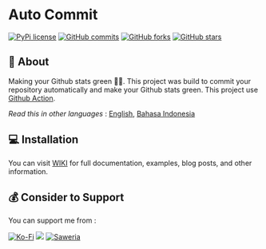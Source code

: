 # Auto Commit
[![PyPi license](https://badgen.net/pypi/license/pip/)](https://pypi.org/project/pip/)
[![GitHub commits](https://badgen.net/github/commits/reven-erlangga/auto-commit)](https://GitHub.com/reven-erlangga/auto-commit/commit/)
[![GitHub forks](https://badgen.net/github/forks/reven-erlangga/auto-commit/)](https://GitHub.com/reven-erlangga/auto-commit/network/)
[![GitHub stars](https://badgen.net/github/stars/reven-erlangga/auto-commit)](https://GitHub.com/reven-erlangga/auto-commit/stargazers/)

## 📎 About

Making your Github stats green 🌳🌳. This project was build to commit your repository automatically and make your Github stats green. This project use [Github Action](https://github.com/features/actions).

_Read this in other languages_ : [English](README.md), [Bahasa Indonesia](README.id.md)

## 💻 Installation

You can visit [WIKI](<https://github.com/reven-erlangga/auto-commit/wiki/Documentation-(EN)>) for full documentation, examples, blog posts, and other information.

## 💰 Consider to Support

You can support me from :

[![Ko-Fi](https://img.shields.io/badge/Ko--fi-F16061?style=for-the-badge&logo=ko-fi&logoColor=white)](https://ko-fi.com/reven_erlangga)
[![](https://img.shields.io/badge/-Trakteer-red?style=for-the-badge)](https://trakteer.id/reven-erlangga/tip)
[![Saweria](https://img.shields.io/badge/-Saweria-yellow?style=for-the-badge&logoColor=white)](https://saweria.co/revenerlangga)
